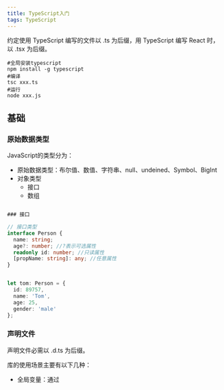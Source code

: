 ```yaml
---
title: TypeScript入门
tags: TypeScript
---
```





约定使用 TypeScript 编写的文件以 .ts 为后缀，用 TypeScript 编写 React 时，以 .tsx 为后缀。

```shell
#全局安装typescript
npm install -g typescript
#编译
tsc xxx.ts
#运行
node xxx.js
```

## 基础

### 原始数据类型

JavaScript的类型分为：

- 原始数据类型：布尔值、数值、字符串、null、undeined、Symbol、BigInt
- 对象类型
  - 接口
  - 数组

```typescript

### 接口

// 接口类型
interface Person {
  name: string;
  age?: number; //?表示可选属性
  readonly id: number; //只读属性
  [propName: string]: any; //任意属性
}


let tom: Person = {
  id: 89757,
  name: 'Tom',
  age: 25,
  gender: 'male'
};


```


### 声明文件

声明文件必需以 .d.ts 为后缀。


库的使用场景主要有以下几种：

- 全局变量：通过 <script> 标签引入第三方库，注入全局变量
- npm 包：通过 import foo from 'foo' 导入，符合 ES6 模块规范
- UMD 库：既可以通过 <script> 标签引入，又可以通过 import 导入
- 直接扩展全局变量：通过 <script> 标签引入后，改变一个全局变量的结构
- 在 npm 包或 UMD 库中扩展全局变量：引用 npm 包或 UMD 库后，改变一个全局变量的结构
- 模块插件：通过 <script> 或 import 导入后，改变另一个模块的结构


在 ES6 模块系统中，使用 export default 可以导出一个默认值，使用方可以用 import foo from 'foo' 而不是 import { foo } from 'foo' 来导入这个默认值

注意，只有 function、class 和 interface 可以直接默认导出，其他的变量需要先定义出来，再默认导出

```ts
    declare var 声明全局变量
    declare function 声明全局方法
    declare class 声明全局类
    declare enum 声明全局枚举类型
    declare namespace 声明（含有子属性的）全局对象
    interface 和 type 声明全局类型
    export 导出变量
    export namespace 导出（含有子属性的）对象
    export default ES6 默认导出
    export = commonjs 导出模块
    export as namespace UMD 库声明全局变量
    declare global 扩展全局变量
    declare module 扩展模块
    /// <reference /> 三斜线指令
```

## 参考




- [官方手册](www.typescriptlang.org/docs/handbook/basic-types.html)

- [阮一峰TypeScript教程](https://wangdoc.com/typescript/)


- [TypeScript 入门教程](https://ts.xcatliu.com/)